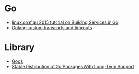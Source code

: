 Go
==
* [linux.conf.au 2015 tutorial on Building Services in Go](https://github.com/zorkian/lca2015)
* [Golang custom transports and timeouts](http://biasedbit.com/blog/golang-custom-transports/)

# Library
* [Gogs](http://gogs.io/)
* [Stable Distribution of Go Packages With Long-Term Support](https://www.stablelib.com/)